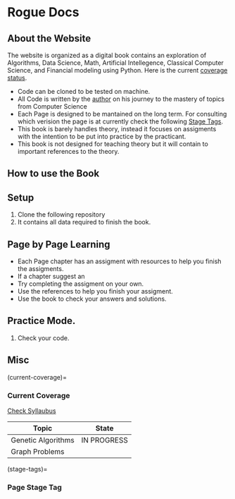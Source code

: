 # Rogue Docs

## About the Website

The website is organized as a digital book contains an exploration of Algorithms, Data Science, Math, Artificial Intellegence, Classical Computer Science, and Financial modeling using Python. Here is the current [coverage status](current-coverage).


- Code can be cloned to be tested on machine.
- All Code is written by the [author](./author.md) on his journey to the mastery of topics from Computer Science
- Each Page is designed to be mantained on the long term. For consulting which verision the page is at currently check the following [Stage Tags](stage-tags).
- This book is barely handles theory, instead it focuses on assigments with the intention to be put into practice by the practicant. 
- This book is not designed for teaching theory but it will contain to important references to the theory.


## How to use the Book

## Setup

1. Clone the following repository
2. It contains all data required to finish the book.

## Page by Page Learning

- Each Page chapter has an assigment with resources to help you finish the assigments. 
- If a chapter suggest an 
- Try completing the assigment on your own.
- Use the references to help you finish your assigment.
- Use the book to check your answers and solutions.

## Practice Mode.

1. Check your code.

## Misc

(current-coverage)=
### Current Coverage

[Check Syllaubus](./1-intro/syllabus.md)

| Topic              | State       |
| ------------------ | ----------- |
| Genetic Algorithms | IN PROGRESS |
| Graph Problems     |             |

(stage-tags)=
### Page Stage Tag




